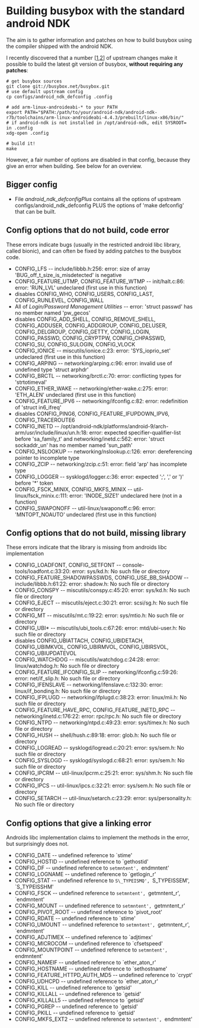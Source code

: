 Building busybox with the standard android NDK
==============================================

The aim is to gather information and patches on how to build busybox using the compiler shipped with the android NDK.

I recently discovered that a number [[1](http://lists.busybox.net/pipermail/busybox/2012-March/077486.html),[2](http://lists.busybox.net/pipermail/busybox/2012-March/077505.html)] of upstream changes make it possible to build the latest git version of busybox, __without requiring any patches__:

    # get busybox sources
    git clone git://busybox.net/busybox.git
    # use default upstream config
    cp configs/android_ndk_defconfig .config
    
    # add arm-linux-androideabi-* to your PATH
    export PATH="$PATH:/path/to/your/android-ndk/android-ndk-r7b/toolchains/arm-linux-androideabi-4.4.3/prebuilt/linux-x86/bin/"
    # if android-ndk is not installed in /opt/android-ndk, edit SYSROOT= in .config
    xdg-open .config
    
    # build it!
    make

However, a fair number of options are disabled in that config, because they give an error when building. See below for an overview.

Bigger config
-------------
* File *android\_ndk\_defconfigPlus* contains all the options of upstream configs/android\_ndk\_defconfig PLUS the options of 'make defconfig' that can be built.


Config options that do not build, code error
--------------------------------------------
These errors indicate bugs (usually in the restricted android libc library, called bionic), and can often be fixed by adding patches to the busybox code.

* CONFIG\_LFS  --  include/libbb.h:256: error: size of array 'BUG\_off\_t\_size\_is\_misdetected' is negative
* CONFIG\_FEATURE\_UTMP, CONFIG\_FEATURE\_WTMP  --  init/halt.c:86: error: 'RUN_LVL' undeclared (first use in this function)
 * disables CONFIG\_WHO, CONFIG\_USERS, CONFIG\_LAST, CONFIG\_RUNLEVEL, CONFIG\_WALL
* All of *Login/Password Management Utilities*  --  error: 'struct passwd' has no member named 'pw\_gecos'
 * disables CONFIG\_ADD\_SHELL, CONFIG\_REMOVE\_SHELL, CONFIG\_ADDUSER, CONFIG\_ADDGROUP, CONFIG\_DELUSER, CONFIG\_DELGROUP, CONFIG\_GETTY, CONFIG\_LOGIN, CONFIG\_PASSWD, CONFIG\_CRYPTPW, CONFIG\_CHPASSWD, CONFIG\_SU, CONFIG\_SULOGIN, CONFIG\_VLOCK
* CONFIG\_IONICE  --  miscutils/ionice.c:23: error: 'SYS\_ioprio\_set' undeclared (first use in this function)
* CONFIG\_ARPING  --  networking/arping.c:96: error: invalid use of undefined type 'struct arphdr'
* CONFIG\_BRCTL  --  networking/brctl.c:70: error: conflicting types for 'strtotimeval'
* CONFIG\_ETHER\_WAKE  --  networking/ether-wake.c:275: error: 'ETH_ALEN' undeclared (first use in this function)
* CONFIG\_FEATURE\_IPV6  --  networking/ifconfig.c:82: error: redefinition of 'struct in6\_ifreq'
 * disables CONFIG\_PING6, CONFIG\_FEATURE\_IFUPDOWN\_IPV6, CONFIG\_TRACEROUTE6
* CONFIG\_INETD  --  /opt/android-ndk/platforms/android-9/arch-arm/usr/include/linux/un.h:18: error: expected specifier-qualifier-list before 'sa\_family\_t' and networking/inetd.c:562: error: 'struct sockaddr\_un' has no member named 'sun\_path'
* CONFIG\_NSLOOKUP  --  networking/nslookup.c:126: error: dereferencing pointer to incomplete type
* CONFIG\_ZCIP  --  networking/zcip.c:51: error: field 'arp' has incomplete type
* CONFIG\_LOGGER  --  sysklogd/logger.c:36: error: expected ';', ',' or ')' before '*' token
* CONFIG\_FSCK\_MINIX, CONFIG\_MKFS\_MINIX  --  util-linux/fsck\_minix.c:111: error: 'INODE\_SIZE1' undeclared here (not in a function)
* CONFIG\_SWAPONOFF  --  util-linux/swaponoff.c:96: error: 'MNTOPT\_NOAUTO' undeclared (first use in this function)

Config options that do not build, missing library
-------------------------------------------------
These errors indicate that the library is missing from androids libc implementation

* CONFIG\_LOADFONT, CONFIG\_SETFONT  --  console-tools/loadfont.c:33:20: error: sys/kd.h: No such file or directory
* CONFIG\_FEATURE\_SHADOWPASSWDS, CONFIG\_USE\_BB\_SHADOW  --  include/libbb.h:61:22: error: shadow.h: No such file or directory
* CONFIG\_CONSPY  --  miscutils/conspy.c:45:20: error: sys/kd.h: No such file or directory
* CONFIG\_EJECT  --  miscutils/eject.c:30:21: error: scsi/sg.h: No such file or directory
* CONFIG\_MT  --  miscutils/mt.c:19:22: error: sys/mtio.h: No such file or directory
* CONFIG\_UBI* -- miscutils/ubi\_tools.c:67:26: error: mtd/ubi-user.h: No such file or directory
 * disables CONFIG\_UBIATTACH, CONFIG\_UBIDETACH, CONFIG\_UBIMKVOL, CONFIG\_UBIRMVOL, CONFIG\_UBIRSVOL, CONFIG\_UBIUPDATEVOL
* CONFIG\_WATCHDOG  --  miscutils/watchdog.c:24:28: error: linux/watchdog.h: No such file or directory
* CONFIG\_FEATURE\_IFCONFIG\_SLIP  --  networking/ifconfig.c:59:26: error: net/if\_slip.h: No such file or directory
* CONFIG\_IFENSLAVE  --  networking/ifenslave.c:132:30: error: linux/if\_bonding.h: No such file or directory
* CONFIG\_IFPLUGD  --  networking/ifplugd.c:38:23: error: linux/mii.h: No such file or directory
* CONFIG\_FEATURE\_HAVE\_RPC, CONFIG\_FEATURE\_INETD\_RPC  --  networking/inetd.c:176:22: error: rpc/rpc.h: No such file or directory
* CONFIG\_NTPD  --  networking/ntpd.c:49:23: error: sys/timex.h: No such file or directory
* CONFIG\_HUSH  --  shell/hush.c:89:18: error: glob.h: No such file or directory
* CONFIG\_LOGREAD  --  sysklogd/logread.c:20:21: error: sys/sem.h: No such file or directory
* CONFIG\_SYSLOGD  --  sysklogd/syslogd.c:68:21: error: sys/sem.h: No such file or directory
* CONFIG\_IPCRM  --  util-linux/ipcrm.c:25:21: error: sys/shm.h: No such file or directory
* CONFIG\_IPCS  --  util-linux/ipcs.c:32:21: error: sys/sem.h: No such file or directory
* CONFIG\_SETARCH  --  util-linux/setarch.c:23:29: error: sys/personality.h: No such file or directory

Config options that give a linking error
----------------------------------------
Androids libc implementation claims to implement the methods in the error, but surprisingly does not.

* CONFIG\_DATE  --  undefined reference to `stime'
* CONFIG\_HOSTID  --  undefined reference to `gethostid'
* CONFIG\_DF  --  undefined reference to `setmntent', `endmntent'
* CONFIG\_LOGNAME  --  undefined reference to `getlogin\_r'
* CONFIG\_STAT  --  undefined reference to `S\_TYPEISMQ', `S\_TYPEISSEM', `S\_TYPEISSHM'
* CONFIG\_FSCK  --  undefined reference to `setmntent', `getmntent\_r', `endmntent'
* CONFIG\_MOUNT  --  undefined reference to `setmntent', `getmntent\_r'
* CONFIG\_PIVOT\_ROOT  --  undefined reference to `pivot\_root'
* CONFIG\_RDATE  --  undefined reference to `stime'
* CONFIG\_UMOUNT  --  undefined reference to `setmntent', `getmntent\_r', `endmntent'
* CONFIG\_ADJTIMEX  --  undefined reference to `adjtimex'
* CONFIG\_MICROCOM  --  undefined reference to `cfsetspeed'
* CONFIG\_MOUNTPOINT  --  undefined reference to `setmntent', `endmntent'
* CONFIG\_NAMEIF  --  undefined reference to `ether\_aton\_r'
* CONFIG\_HOSTNAME  --  undefined reference to `sethostname'
* CONFIG\_FEATURE\_HTTPD\_AUTH\_MD5  --  undefined reference to `crypt'
* CONFIG\_UDHCPD  --  undefined reference to `ether\_aton\_r'
* CONFIG\_KILL  --  undefined reference to `getsid'
* CONFIG\_KILLALL  --  undefined reference to `getsid'
* CONFIG\_KILLALL5  --  undefined reference to `getsid'
* CONFIG\_PGREP  --  undefined reference to `getsid'
* CONFIG\_PKILL  --  undefined reference to `getsid'
* CONFIG\_MKFS\_EXT2  --  undefined reference to `setmntent', `endmntent'
